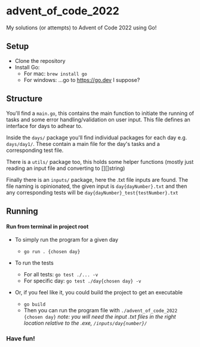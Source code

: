 # advent_of_code_2022

My solutions (or attempts) to Advent of Code 2022 using Go!

## Setup
- Clone the repository
- Install Go:
  - For mac: `brew install go`
  - For windows: ...go to https://go.dev I suppose?

  
## Structure
You'll find a `main.go`, this contains the main function to initiate the running of tasks and some error handling/validation on user input. 
This file defines an interface for days to adhear to.

Inside the `days/` package you'll find individual packages for each day e.g. `days/day1/`. These contain a main file for the day's tasks and a
corresponding test file.

There is a `utils/` package too, this holds some helper functions (mostly just reading an input file and converting to [][]string)

Finally there is an `inputs/` package, here the .txt file inputs are found. The file naming is opinionated, the given input is `day{dayNumber}.txt`
and then any corresponding tests will be `day{dayNumber}_test{testNumber}.txt`

## Running
#### Run from terminal in project root

- To simply run the program for a given day
  - `go run . {chosen day}`

- To run the tests
  - For all tests: `go test ./... -v`
  - For specific day: `go test ./day{chosen day} -v`
  
- Or, if you feel like it, you could build the project to get an executable
  - `go build`
  - Then you can run the program file with `./advent_of_code_2022 {chosen day}`
     _note: you will need the input .txt files in the right location relative to the .exe, `/inputs/day{number}/`_

### Have fun!

